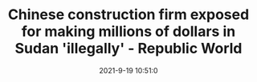 ---
"title": "Chinese construction firm exposed for making millions of dollars in Sudan 'illegally' - Republic World"
"date": "2021-9-19 10:51:0"
"feed_name": "GOOGLENEWSCONSTRUCTION"
"feed_website": "https://news.google.com/search?q=construction%2Bincident&hl=en-US&gl=US&ceid=US:en"
"feed_rss": "https://news.google.com/rss/search?q=construction%2Bincident&hl=en-US&gl=US&ceid=US:en"
"link": "https://www.republicworld.com/world-news/africa/chinese-construction-firm-exposed-for-making-millions-of-dollars-in-sudan-illegally.html"
"file": "_posts/2021-1-1-f54b2d9697a0f9152e6e99a137bd8742a6435810.md"
"accident": "0"
"drilling": "0"
"dead": "0"
"injured": "0"
---